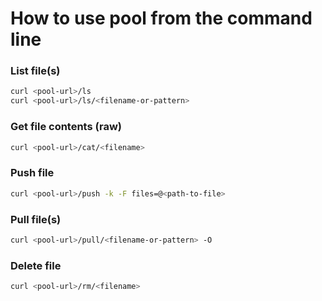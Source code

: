 # How to use pool from the command line

### List file(s)
```bash
curl <pool-url>/ls
curl <pool-url>/ls/<filename-or-pattern>
```

### Get file contents (raw)
```bash
curl <pool-url>/cat/<filename>
```

### Push file
```bash
curl <pool-url>/push -k -F files=@<path-to-file>
```

### Pull file(s)
```bash
curl <pool-url>/pull/<filename-or-pattern> -O
```

### Delete file
```bash
curl <pool-url>/rm/<filename>
```
